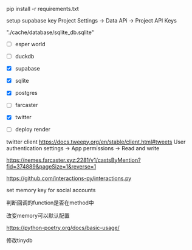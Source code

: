 pip install -r requirements.txt


setup supabase key
Project Settings -> Data APi -> Project API Keys


"./cache/database/sqlite_db.sqlite"

- [ ] esper world
- [ ] duckdb
- [x] supabase
- [x] sqlite
- [x] postgres
- [ ] farcaster
- [x] twitter
- [ ] deploy render 


twitter client
https://docs.tweepy.org/en/stable/client.html#tweets
User authentication settings -> App permissions -> Read and write



https://nemes.farcaster.xyz:2281/v1/castsByMention?fid=374889&pageSize=1&reverse=1


https://github.com/interactions-py/interactions.py


set memory key for social accounts

判断回调的function是否在method中

改变memory可以默认配置

https://python-poetry.org/docs/basic-usage/

修改tinydb